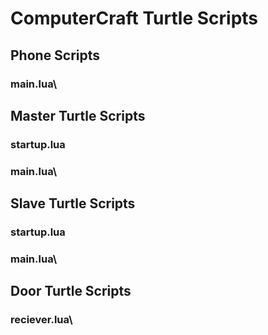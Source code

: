# **ComputerCraft Turtle Scripts**

## Phone Scripts
### main.lua\

## Master Turtle Scripts
### startup.lua
### main.lua\

## Slave Turtle Scripts
### startup.lua
### main.lua\

## Door Turtle Scripts
### reciever.lua\